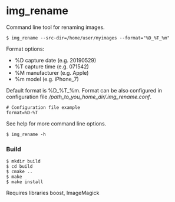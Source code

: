 # img_rename

Command line tool for renaming images.

```shell script
$ img_rename --src-dir=/home/user/myimages --format="%D_%T_%m"
``` 
Format options:
- %D capture date (e.g. 20190529)
- %T capture time (e.g. 071542)
- %M manufacturer (e.g. Apple)
- %m model (e.g. iPhone_7)

Default format is %D_%T_%m. Format can be also configured in configuration file */path_to_you_home_dir/.img_rename.conf*.

```shell script
# Configuration file example
format=%D-%T
```
See help for more command line options.

```shell script
$ img_rename -h
```

### Build

```shell script
$ mkdir build
$ cd build
$ cmake ..
$ make 
$ make install
```
Requires libraries boost, ImageMagick
